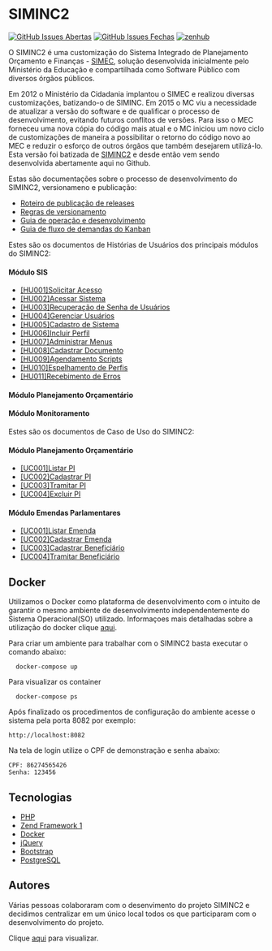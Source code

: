 # SIMINC2

[![GitHub Issues Abertas](https://img.shields.io/github/issues/culturagovbr/siminc2.svg?maxAge=2592000)]() 
[![GitHub Issues Fechas](https://img.shields.io/github/issues-closed-raw/culturagovbr/siminc2.svg?maxAge=2592000)]()
<a href="https://app.zenhub.com/workspace/o/culturagovbr/siminc2/boards" target="_blank">
    <img src="https://img.shields.io/badge/Managed_with-ZenHub-5e60ba.svg" alt="zenhub">
</a>

O SIMINC2 é uma customização do Sistema Integrado de Planejamento Orçamento e Finanças - [SIMEC](https://softwarepublico.gov.br/social/simec/), solução desenvolvida inicialmente pelo Ministério da Educação e compartilhada como Software Público com diversos órgãos públicos.

Em 2012 o Ministério da Cidadania implantou o SIMEC e realizou diversas customizações, batizando-o de SIMINC. Em 2015 o MC viu a necessidade de atualizar a versão do software e de qualificar o processo de desenvolvimento, evitando futuros conflitos de versões. Para isso o MEC forneceu uma nova cópia do código mais atual e o MC iniciou um novo ciclo de customizações de maneira a possibilitar o retorno do código novo ao MEC e reduzir o esforço de outros órgãos que também desejarem utilizá-lo. Esta versão foi batizada de [SIMINC2](http://siminc2.cultura.gov.br/) e desde então vem sendo desenvolvida abertamente aqui no Github.

Estas são documentações sobre o processo de desenvolvimento do SIMINC2, versionameno e publicação:

* [Roteiro de publicação de releases](docs/Roteiro_de_publicacao_de_releases.md)
* [Regras de versionamento](docs/Regras_versionamento.md)
* [Guia de operação e desenvolvimento](docs/Guia_de_operacao-desenvolvimento.md)
* [Guia de fluxo de demandas do Kanban](docs/Fluxo_Kanban.md)

Estes são os documentos de Histórias de Usuários dos principais módulos do SIMINC2:
#### Módulo SIS
* [[HU001]Solicitar Acesso](https://drive.google.com/file/d/1aKV2XY5jOnirdWT-2066fEecS6jNvZfw/view?usp=sharing)
* [[HU002]Acessar Sistema](https://drive.google.com/file/d/1f0ed_Ttl-v1LLmrehS9oNzD5xDLNszZq/view?usp=sharing)
* [[HU003]Recuperação de Senha de Usuários](https://drive.google.com/file/d/12BdkWuMRouK6ZHGBXee2p5llyI0m3H10/view?usp=sharing)
* [[HU004]Gerenciar Usuários](https://drive.google.com/file/d/1lT8pyXrWNvXdvtLOvJ8cvdZ1GLsVkUYe/view?usp=sharing)
* [[HU005]Cadastro de Sistema](https://drive.google.com/file/d/1919q-qTDcBjKVb0yU1RcVIGzLTCgHFvW/view?usp=sharing)
* [[HU006]Incluir Perfil](https://drive.google.com/file/d/1-v7CElTa9fvlMoI5MmIlQxFSi6HKaK_Z/view?usp=sharing)
* [[HU007]Administrar Menus](https://drive.google.com/file/d/1MHqiQxFYTdbUkGIoZATMvavSO0JQlvjD/view?usp=sharing)
* [[HU008]Cadastrar Documento](https://drive.google.com/file/d/1RkI_HpoMlAgVEFu_Wp-CakkOAzjLQN86/view?usp=sharing)
* [[HU009]Agendamento Scripts](https://drive.google.com/file/d/1ae8ksOnLEwyJoaHe5X-wz2espSYsIENI/view?usp=sharing)
* [[HU010]Espelhamento de Perfis](https://drive.google.com/file/d/1P8p2ThansBtx2sJUGFiC2wxeRQ1ibRTj/view?usp=sharing)
* [[HU011]Recebimento de Erros](https://drive.google.com/file/d/1jGYGF0MRF2EH6vecS09O7WTrKJYxQaQw/view?usp=sharing)

#### Módulo Planejamento Orçamentário

#### Módulo Monitoramento

Estes são os documentos de Caso de Uso do SIMINC2:
#### Módulo Planejamento Orçamentário
* [[UC001]Listar PI](https://docs.google.com/document/d/1C__jUY_Sd2e34Q98I_vRXDoljyNQlJBy8myWyE2HWyE/edit?usp=sharing)
* [[UC002]Cadastrar PI](https://docs.google.com/document/d/1Tjv5MKW66fER0rpa6S28d94PDYkJCffmr7CB26uW3us/edit?usp=sharing)
* [[UC003]Tramitar PI](https://docs.google.com/document/d/1R3NiUYxq_WB6mOB7UGw73nzgG1FMUzve0JI5rGv4_1Q/edit?usp=sharing)
* [[UC004]Excluir PI](https://docs.google.com/document/d/14xLg2ZQDtsSzeSmM-S9e7BJoF09PDam_hB5Eo4hRzeM/edit?usp=sharing)

#### Módulo Emendas Parlamentares
* [[UC001]Listar Emenda](https://docs.google.com/document/d/1YYDxSPJ-QHQ_Iibv_n0pIqEXzOnzvVm7C0QYGXBHRDQ/edit?usp=sharing)
* [[UC002]Cadastrar Emenda](https://docs.google.com/document/d/1CX6VK1uuI2112cwqQ7L6OK-BMIkiHtgzymbZTRBQ4BQ/edit?usp=sharing)
* [[UC003]Cadastrar Beneficiário](https://docs.google.com/document/d/1ZpcmLDE6sdwCoHg_NUIhSEWUIqs15eHSIw9g8sjQVZ0/edit?usp=sharing)
* [[UC004]Tramitar Beneficiário](https://docs.google.com/document/d/1RZFbgFfyAbz90ksIVT7RNkSQgj7vziR5l2h3m1ULi_I/edit?usp=sharing)

## Docker
Utilizamos o Docker como plataforma de desenvolvimento com o intuito de garantir o mesmo ambiente de desenvolvimento 
independentemente do Sistema Operacional(SO) utilizado. Informaçoes mais detalhadas sobre a utilização do docker clique
[aqui](docs/Guia_utilizacao_docker.md).

Para criar um ambiente para trabalhar com o SIMINC2 basta executar o comando abaixo:
```
  docker-compose up
```

Para visualizar os container
```
  docker-compose ps
```

Após finalizado os procedimentos de configuração do ambiente acesse o sistema pela porta 8082 por exemplo:
```
http://localhost:8082
```
Na tela de login utilize o CPF de demonstração e senha abaixo:
```
CPF: 86274565426
Senha: 123456
```

## Tecnologias
* [PHP](http://php.net/)
* [Zend Framework 1](https://framework.zend.com/manual/1.12/en/learning.quickstart.html) 
* [Docker](https://www.docker.com)
* [jQuery](https://jquery.com/)
* [Bootstrap](https://getbootstrap.com/)
* [PostgreSQL](https://www.postgresql.org/)

## Autores
Várias pessoas colaboraram com o desenvimento do projeto SIMINC2 e decidimos centralizar em um único local todos os que participaram com o desenvolvimento do projeto.
  
Clique [aqui](docs/Autores.md) para visualizar.
